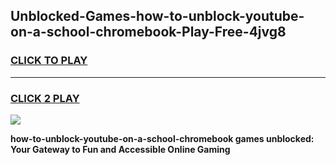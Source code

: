 
## Unblocked-Games-how-to-unblock-youtube-on-a-school-chromebook-Play-Free-4jvg8
<h3>
<a href="https://premium76.site?title=how-to-unblock-youtube-on-a-school-chromebook&ref=18A1">CLICK TO PLAY</a></h3>
<hr>

<h3>
<a href="https://premium76.site?title=how-to-unblock-youtube-on-a-school-chromebook&ref=18A1">CLICK 2 PLAY</a>
  
</h3>

<a href="https://premium76.site?title=how-to-unblock-youtube-on-a-school-chromebook&ref=18A1"><img src="https://clearcache.store/games.png"></a>


**how-to-unblock-youtube-on-a-school-chromebook games unblocked: Your Gateway to Fun and Accessible Online Gaming**
